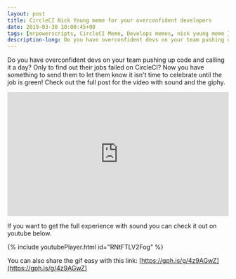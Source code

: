 ```yaml
---
layout: post
title: CircleCI Nick Young meme for your overconfident developers
date: 2019-03-30 10:00:45+00
tags: [mrpowerscripts, CircleCI Meme, Develops memes, nick young meme ]
description-long: Do you have overconfident devs on your team pushing up code and calling it a day? Only to find out their jobs failed on CircleCI? Now you have something to send them to let them know it isn't time to celebrate until the job is green! Check out the full post for the video with sound and the giphy.
---
```


Do you have overconfident devs on your team pushing up code and calling it a day? Only to find out their jobs failed on CircleCI? Now you have something to send them to let them know it isn't time to celebrate until the job is green! Check out the full post for the video with sound and the giphy.

<div style="width:100%;height:0;padding-bottom:56%;position:relative;"><iframe src="https://giphy.com/embed/vxr7x3PYRSSGdXfTTA" width="100%" height="100%" style="position:absolute" frameBorder="0" class="giphy-embed" allowFullScreen></iframe></div><p></p>

If you want to get the full experience with sound you can check it out on youtube below.

{% include youtubePlayer.html id="RNtFTLV2Fog" %}

You can also share the gif easy with this link: [https://gph.is/g/4z9AGwZ](https://gph.is/g/4z9AGwZ)